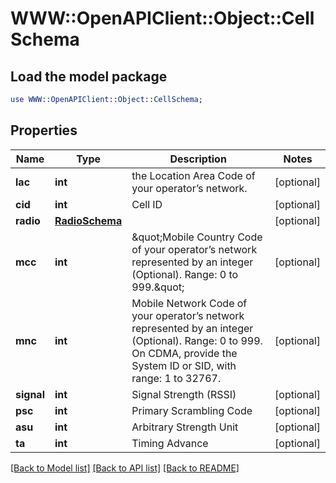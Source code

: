 # WWW::OpenAPIClient::Object::CellSchema

## Load the model package
```perl
use WWW::OpenAPIClient::Object::CellSchema;
```

## Properties
Name | Type | Description | Notes
------------ | ------------- | ------------- | -------------
**lac** | **int** | the Location Area Code of your operator’s network. | [optional] 
**cid** | **int** | Cell ID | [optional] 
**radio** | [**RadioSchema**](RadioSchema.md) |  | [optional] 
**mcc** | **int** | \&quot;Mobile Country Code of your operator’s network represented by an integer (Optional). Range: 0 to 999.\&quot; | [optional] 
**mnc** | **int** | Mobile Network Code of your operator’s network represented by an integer (Optional). Range: 0 to 999. On CDMA, provide the System ID or SID, with range: 1 to 32767. | [optional] 
**signal** | **int** | Signal Strength (RSSI) | [optional] 
**psc** | **int** | Primary Scrambling Code | [optional] 
**asu** | **int** | Arbitrary Strength Unit | [optional] 
**ta** | **int** | Timing Advance | [optional] 

[[Back to Model list]](../README.md#documentation-for-models) [[Back to API list]](../README.md#documentation-for-api-endpoints) [[Back to README]](../README.md)


